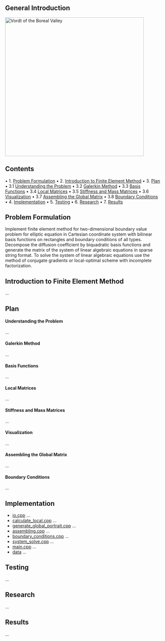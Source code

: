 ## General Introduction
<a href="https://www.youtube.com/watch?v=nxXcuDAv7Ss&t=107s"><img src="https://github.com/lenferdetroud/misc/blob/master/university/vordt_of_the_boreal_valley.png" alt="Vordt of the Boreal Valley" width="450"/></a>  

## Contents
• 1. [Problem Formulation](https://github.com/lenferdetroud/finite-element-method#problem-formulation)
• 2. [Introduction to Finite Element Method](https://github.com/lenferdetroud/finite-element-method#introduction-to-finite-element-method)
• 3. [Plan](https://github.com/lenferdetroud/finite-element-method#plan)
	• 3.1 [Understanding the Problem](https://github.com/lenferdetroud/finite-element-method#understanding-the-problem)
	• 3.2 [Galerkin Method](https://github.com/lenferdetroud/finite-element-method#galerkin-method)
	• 3.3 [Basis Functions](https://github.com/lenferdetroud/finite-element-method#basis-functions)
	• 3.4 [Local Matrices](https://github.com/lenferdetroud/finite-element-method#local-matrices)
	• 3.5 [Stiffness and Mass Matrices](https://github.com/lenferdetroud/finite-element-method#stiffness-and-mass-matrices)
	• 3.6 [Visualization](https://github.com/lenferdetroud/finite-element-method#visualization)
	• 3.7 [Assembling the Global Matrix](https://github.com/lenferdetroud/finite-element-method#assembling-the-global-matrix)
	• 3.8 [Boundary Conditions](https://github.com/lenferdetroud/finite-element-method#boundary-conditions)
• 4. [Implementation](https://github.com/lenferdetroud/finite-element-method#implementation)
• 5. [Testing](https://github.com/lenferdetroud/finite-element-method#testing)
• 6. [Research](https://github.com/lenferdetroud/finite-element-method#research)
• 7. [Results](https://github.com/lenferdetroud/finite-element-method#results)

## Problem Formulation
Implement finite element method for two-dimensional boundary value problem for elliptic equation in Cartesian coordinate system with bilinear basis functions on rectangles and boundary conditions of all types. Decompose the diffusion coefficient by biquadratic basis functions and generate the matrix of the system of linear algebraic equations in sparse string format. To solve the system of linear algebraic equations use the method of conjugate gradients or local-optimal scheme with incomplete factorization.
## Introduction to Finite Element Method
...
## Plan
#### Understanding the Problem
...
#### Galerkin Method
...
#### Basis Functions 
...
#### Local Matrices
...
#### Stiffness and Mass Matrices
...
#### Visualization
...
#### Assembling the Global Matrix
...
#### Boundary Conditions 
...
## Implementation
- [io.cpp](https://github.com/lenferdetroud/finite-element-method/blob/main/io.cpp)
...
- [calculate\_local.cpp](https://github.com/lenferdetroud/finite-element-method/blob/main/calculate_local.cpp)
...
- [generate\_global\_portrait.cpp](https://github.com/lenferdetroud/finite-element-method/blob/main/generate_global_portrait.cpp)
...
- [assembling.cpp](https://github.com/lenferdetroud/finite-element-method/blob/main/assembling.cpp)
...
- [boundary\_conditions.cpp](https://github.com/lenferdetroud/finite-element-method/blob/main/boundary_conditions.cpp)
...
- [system\_solve.cpp](https://github.com/lenferdetroud/finite-element-method/blob/main/system_solve.cpp)
...
- [main.cpp](https://github.com/lenferdetroud/finite-element-method/blob/main/main.cpp)
...
- [data](https://github.com/lenferdetroud/finite-element-method/blob/main/)
...
## Testing
...
## Research
...
## Results
...
